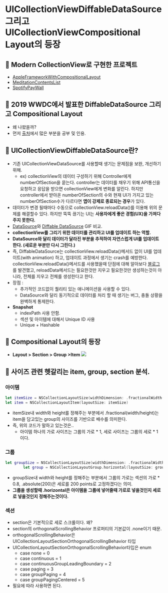 # UICollectionViewDiffableDataSource 그리고 UICollectionViewCompositional Layout의 등장

## 🍎 Modern CollectionView로 구현한 프로젝트
- [AppleFrameworkWithCompositionalLayout](https://github.com/KayAhn0126/AppleFrameworkWithCompositionalLayout)
- [MeditationContentsList](https://github.com/KayAhn0126/MeditationContentsList)
- [SpotifyPayWall](https://github.com/KayAhn0126/SpotifyPayWall)


## 🍎 2019 WWDC에서 발표한 DiffableDataSource 그리고 Compositional Layout
- 왜 나왔을까?
- 먼저 [출처](https://velog.io/@ellyheetov/UI-Diffable-Data-Source)에서 많은 부분을 공부 및 인용.

## 🍎 UICollectionViewDiffableDataSource란?
- 기존 UICollectionViewDataSource를 사용할때 생기는 문제점을 보완, 개선하기 위해.
    - ex) collectionView의 데이터 구성하기 위해 Controller에게 numberOfSection을 묻는다. controller는 데이터를 채우기 위해 API통신을 요청하고 응답을 받으면 collectionView에게 변화를 알린다. 하지만 controller에서 받아온 numberOfSection의 수와 현재 UI가 가지고 있는 numberOfSection수가 다르다면 **앱이 강제로 종료되는 경우**가 있다.
- 데이터가 변경 될때마다 수동으로 collectionView.reloadData()를 이용해 위의 문제를 해결할수 있다. 하지만 뚝뚝 끊기는 UI는 **사용자에게 좋은 경험(UX)을 가져다 주지 못한다.**
- [DataSource](https://github.com/KayAhn0126/AppPractice/blob/main/WhyModernCollectionView/WithDataSource.gif)와 [Diffable DataSource](https://github.com/KayAhn0126/AppPractice/blob/main/WhyModernCollectionView/WithDiffableDataSource.gif) GIF 비교.
- **collectionView를 그리기 위한 데이터를 관리하고 UI를 업데이트 하는 역할.**
- **DataSource와 달리 데이터가 달라진 부분을 추적하여 자연스럽게 UI를 업데이트 한다. (새로운 부분만 다시 그린다.)**
- 즉, DiffableDataSource는 collectionView.reloadData()메서드 없이 UI를 업데이트(with animation) 하고, 업데이트 과정에서 생기는 crash를 예방한다. collectionView.reloadData()메서드를 사용했을때 단점에 대해 알아보다 [블로그](https://yoojin99.github.io/app/Diff-원리/)를 발견했고, reloadData메서드는 필요한것만 지우고 필요한것만 생성하는것이 아니라, 전체를 지우고 전체를 생성한다고 한다.
- 장점 :
    - 추가적인 코드없이 퀄리티 있는 애니메이션을 사용할 수 있다.
    - DataSource와 달리 동기적으로 데이터를 처리 할 때 생기는 버그, 충돌 상황을 완벽하게 통제한다.
- **Snapshot**
    - indexPath 사용 안함.
    - 섹션 및 아이템에 대해서 Unique ID 사용
    - Unique + Hashable

## 🍎 Compositional Layout의 등장
- **Layout > Section > Group >Item**
![](https://i.imgur.com/UmMXBDU.png)

## 🍎 사이즈 관련 헷갈리는 item, group, section 분석.

### 아이템
```swift
let itemSize = NSCollectionLayoutSize(widthDimension: .fractionalWidth(1), heightDimension: .fractionalHeight(1))
let item = NSCollectionLayoutItem(layoutSize: itemSize)
```
- itemSize내 width와 height를 정해주는 부분에서 .fractional(width/height)는 item을 담고있는 group의 사이즈를 기반으로 배수를 의미한다.
- 즉, 위의 코드가 말하고 있는것은..
    - 아이템 하나의 가로 사이즈는 그룹의 가로 * 1, 세로 사이즈는 그룹의 세로 * 1 이다.

### 그룹
```swift
let groupSize = NSCollectionLayoutSize(widthDimension: .fractionalWidth(0.8), heightDimension: .absolute(200))
        let group = NSCollectionLayoutGroup.horizontal(layoutSize: groupSize, subitems: [item])
```
- groupSize내 width와 height를 정해주는 부분에서 그룹의 가로는 섹션의 가로 * 0.8, .absolute(200)은 세로를 200 points로 고정하겠다는 의미.
- **그룹을 생성할때 .horizontal은 아이템을 그룹에 넣어줄때 가로로 넣을것인지 세로로 넣을것인지 정해주는것이다.**

### 섹션
- section은 기본적으로 세로 스크롤이다. 왜?
- section의 orthogonalScrollingBehavior 프로퍼티의 기본값이 .none이기 때문.
- orthogonalScrollingBehavior은 UICollectionLayoutSectionOrthogonalScrollingBehavior 타입
- UICollectionLayoutSectionOrthogonalScrollingBehavior타입은 enum
    - case none = 0
    - case continuous = 1
    - case continuousGroupLeadingBoundary = 2
    - case paging = 3
    - case groupPaging = 4
    - case groupPagingCentered = 5
- 필요에 따라 사용하면 된다.
